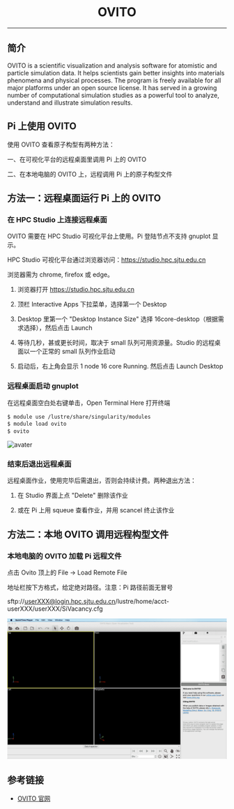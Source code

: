 # <center>OVITO</center> 

-----

## 简介

OVITO is a scientific visualization and analysis software for atomistic and particle simulation data. It helps scientists gain better insights into materials phenomena and physical processes. The program is freely available for all major platforms under an open source license. It has served in a growing number of computational simulation studies as a powerful tool to analyze, understand and illustrate simulation results.


## Pi 上使用 OVITO

使用 OVITO 查看原子构型有两种方法：

一、在可视化平台的远程桌面里调用 Pi 上的 OVITO

二、在本地电脑的 OVITO 上，远程调用 Pi 上的原子构型文件


## 方法一：远程桌面运行 Pi 上的 OVITO

### 在 HPC Studio 上连接远程桌面

OVITO 需要在 HPC Studio 可视化平台上使用。Pi 登陆节点不支持 gnuplot 显示。

HPC Studio 可视化平台通过浏览器访问：https://studio.hpc.sjtu.edu.cn

浏览器需为 chrome, firefox 或 edge。

1. 浏览器打开 https://studio.hpc.sjtu.edu.cn

2. 顶栏 Interactive Apps 下拉菜单，选择第一个 Desktop

3. Desktop 里第一个 "Desktop Instance Size" 选择 16core-desktop（根据需求选择），然后点击 Launch

4. 等待几秒，甚或更长时间，取决于 small 队列可用资源量。Studio 的远程桌面以一个正常的 small 队列作业启动

5. 启动后，右上角会显示 1 node 16 core Running. 然后点击 Launch Desktop


###  远程桌面启动 gnuplot

在远程桌面空白处右键单击，Open Terminal Here 打开终端

```bash
$ module use /lustre/share/singularity/modules
$ module load ovito
$ ovito
```

![avater](../img/ovito.gif)

###  结束后退出远程桌面

远程桌面作业，使用完毕后需退出，否则会持续计费。两种退出方法：

1. 在 Studio 界面上点 "Delete" 删除该作业

2. 或在 Pi 上用 squeue 查看作业，并用 scancel 终止该作业




## 方法二：本地 OVITO 调用远程构型文件

### 本地电脑的 OVITO 加载 Pi 远程文件

点击 Ovito 顶上的 File -> Load Remote File

地址栏按下方格式，给定绝对路径。注意：Pi 路径前面无冒号

sftp://userXXX@login.hpc.sjtu.edu.cn/lustre/home/acct-userXXX/userXXX/SiVacancy.cfg


![avater](../img/ovito2.gif)

## 参考链接

- [OVITO 官网](http://ovito.org)

